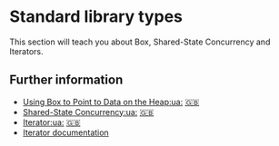 # Standard library types

This section will teach you about Box, Shared-State Concurrency and Iterators.

## Further information

- [Using Box to Point to Data on the Heap](https://doc.rust-lang.org/book/ch15-01-box.html)[:ua:](https://rustlangua.github.io/rustbookua.github.io/ch15-01-box.html) [:uk:](https://doc.rust-lang.org/stable/book/ch15-01-box.html)
- [Shared-State Concurrency](https://doc.rust-lang.org/book/ch16-03-shared-state.html)[:ua:](https://rustlangua.github.io/rustbookua.github.io/ch16-03-shared-state.html) [:uk:](https://doc.rust-lang.org/stable/book/ch16-03-shared-state.html)
- [Iterator](https://doc.rust-lang.org/book/ch13-02-iterators.html)[:ua:](https://rustlangua.github.io/rustbookua.github.io/ch13-02-iterators.html) [:uk:](https://doc.rust-lang.org/stable/book/ch13-02-iterators.html)
- [Iterator documentation](https://doc.rust-lang.org/stable/std/iter/)
